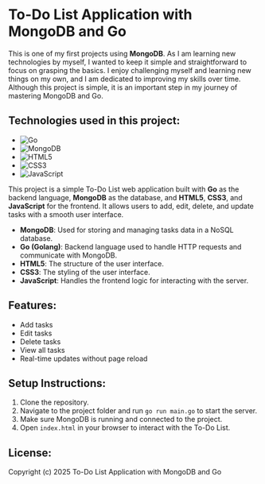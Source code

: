 # To-Do List Application with MongoDB and Go

This is one of my first projects using **MongoDB**. As I am learning new technologies by myself, I wanted to keep it simple and straightforward to focus on grasping the basics. I enjoy challenging myself and learning new things on my own, and I am dedicated to improving my skills over time. Although this project is simple, it is an important step in my journey of mastering MongoDB and Go.

## Technologies used in this project:

-  ![Go](https://img.shields.io/badge/go-%2300ADD8.svg?style=for-the-badge&logo=go&logoColor=white)
-  ![MongoDB](https://img.shields.io/badge/mongodb-%2347A248.svg?style=for-the-badge&logo=mongodb&logoColor=white)
-  ![HTML5](https://img.shields.io/badge/HTML5-%23E34F26.svg?style=for-the-badge&logo=html5&logoColor=white)
-  ![CSS3](https://img.shields.io/badge/CSS3-%231572B6.svg?style=for-the-badge&logo=css3&logoColor=white)
-  ![JavaScript](https://img.shields.io/badge/JavaScript-%23F7DF1E.svg?style=for-the-badge&logo=javascript&logoColor=black)

This project is a simple To-Do List web application built with **Go** as the backend language, **MongoDB** as the database, and **HTML5**, **CSS3**, and **JavaScript** for the frontend. It allows users to add, edit, delete, and update tasks with a smooth user interface.

- **MongoDB**: Used for storing and managing tasks data in a NoSQL database.
- **Go (Golang)**: Backend language used to handle HTTP requests and communicate with MongoDB.
- **HTML5**: The structure of the user interface.
- **CSS3**: The styling of the user interface.
- **JavaScript**: Handles the frontend logic for interacting with the server.

## Features:
- Add tasks
- Edit tasks
- Delete tasks
- View all tasks
- Real-time updates without page reload

## Setup Instructions:

1. Clone the repository.
2. Navigate to the project folder and run `go run main.go` to start the server.
3. Make sure MongoDB is running and connected to the project.
4. Open `index.html` in your browser to interact with the To-Do List.

## License:

Copyright (c) 2025 To-Do List Application with MongoDB and Go
